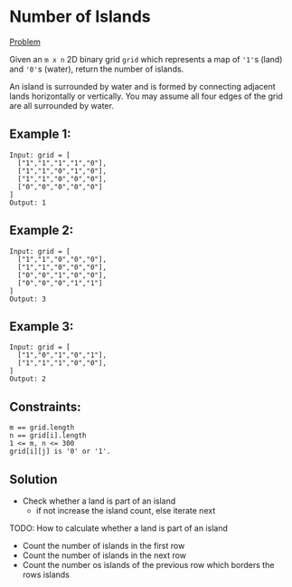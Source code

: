 # Number of Islands
[Problem](https://leetcode.com/problems/number-of-islands/description/)

Given an `m x n` 2D binary grid `grid` which represents a map of `'1'`s (land) and `'0'`s (water), return the number of islands.

An island is surrounded by water and is formed by connecting adjacent lands horizontally or vertically. You may assume all four edges of the grid are all surrounded by water.

## Example 1:

```
Input: grid = [
  ["1","1","1","1","0"],
  ["1","1","0","1","0"],
  ["1","1","0","0","0"],
  ["0","0","0","0","0"]
]
Output: 1

```

## Example 2:

```
Input: grid = [
  ["1","1","0","0","0"],
  ["1","1","0","0","0"],
  ["0","0","1","0","0"],
  ["0","0","0","1","1"]
]
Output: 3
```

## Example 3:

```
Input: grid = [
  ["1","0","1","0","1"],
  ["1","1","1","0","0"],
]
Output: 2
```

## Constraints:

```
m == grid.length
n == grid[i].length
1 <= m, n <= 300
grid[i][j] is '0' or '1'.
```
## Solution

* Check whether a land is part of an island
  * if not increase the island count, else iterate next

TODO: How to calculate whether a land is part of an island

* Count the number of islands in the first row
* Count the number of islands in the next row
* Count the number os islands of the previous row which borders the rows islands
